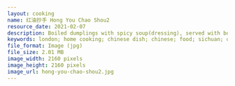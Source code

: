 ```yaml
---
layout: cooking
name: 红油抄手 Hong You Chao Shou2
resource_date: 2021-02-07
description: Boiled dumplings with spicy soup(dressing), served with boiled spinach
keywords: london; home cooking; chinese dish; chinese; food; sichuan; quarantine; covid-19
file_format: Image (jpg)
file_size: 2.01 MB
image_width: 2160 pixels
image_height: 2160 pixels
image_url: hong-you-chao-shou2.jpg
---
```


